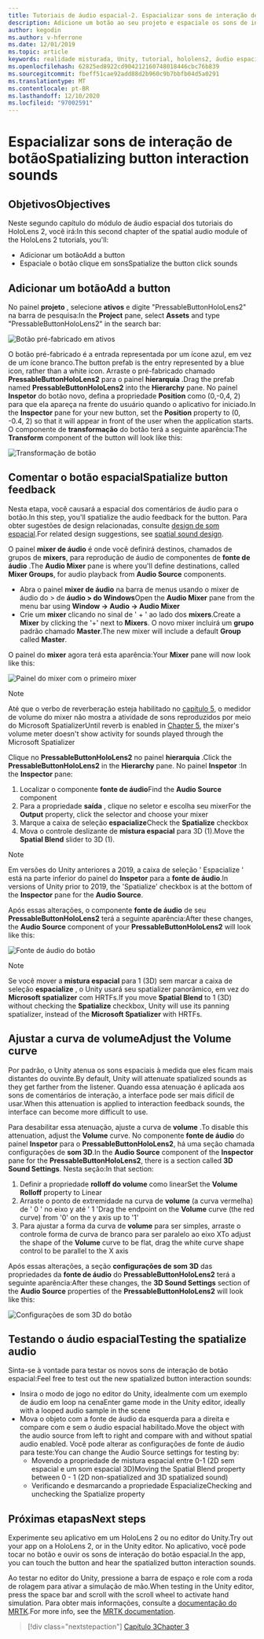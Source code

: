```yaml
---
title: Tutoriais de áudio espacial-2. Espacializar sons de interação de botão
description: Adicione um botão ao seu projeto e espaciale os sons de interação do botão.
author: kegodin
ms.author: v-hferrone
ms.date: 12/01/2019
ms.topic: article
keywords: realidade misturada, Unity, tutorial, hololens2, áudio espacial, MRTK, kit de ferramentas de realidade mista, UWP, Windows 10, HRTF, função de transferência relacionada ao cabeçalho, reverberação, Microsoft Spatializer, pré-fabricados, curva de volume
ms.openlocfilehash: 62825ed8922cd904212160748018446cbc76b839
ms.sourcegitcommit: fbeff51cae92add88d2b960c9b7bbfb04d5a0291
ms.translationtype: MT
ms.contentlocale: pt-BR
ms.lasthandoff: 12/10/2020
ms.locfileid: "97002591"
---
```

# <a name="spatializing-button-interaction-sounds"></a><span data-ttu-id="3d1b9-105">Espacializar sons de interação de botão</span><span class="sxs-lookup"><span data-stu-id="3d1b9-105">Spatializing button interaction sounds</span></span>

## <a name="objectives"></a><span data-ttu-id="3d1b9-106">Objetivos</span><span class="sxs-lookup"><span data-stu-id="3d1b9-106">Objectives</span></span>
<span data-ttu-id="3d1b9-107">Neste segundo capítulo do módulo de áudio espacial dos tutoriais do HoloLens 2, você irá:</span><span class="sxs-lookup"><span data-stu-id="3d1b9-107">In this second chapter of the spatial audio module of the HoloLens 2 tutorials, you'll:</span></span>
* <span data-ttu-id="3d1b9-108">Adicionar um botão</span><span class="sxs-lookup"><span data-stu-id="3d1b9-108">Add a button</span></span>
* <span data-ttu-id="3d1b9-109">Espaciale o botão clique em sons</span><span class="sxs-lookup"><span data-stu-id="3d1b9-109">Spatialize the button click sounds</span></span>

## <a name="add-a-button"></a><span data-ttu-id="3d1b9-110">Adicionar um botão</span><span class="sxs-lookup"><span data-stu-id="3d1b9-110">Add a button</span></span>
<span data-ttu-id="3d1b9-111">No painel **projeto** , selecione **ativos** e digite "PressableButtonHoloLens2" na barra de pesquisa:</span><span class="sxs-lookup"><span data-stu-id="3d1b9-111">In the **Project** pane, select **Assets** and type "PressableButtonHoloLens2" in the search bar:</span></span>

![Botão pré-fabricado em ativos](images/spatial-audio/button-prefab-in-assets.png)

<span data-ttu-id="3d1b9-113">O botão pré-fabricado é a entrada representada por um ícone azul, em vez de um ícone branco.</span><span class="sxs-lookup"><span data-stu-id="3d1b9-113">The button prefab is the entry represented by a blue icon, rather than a white icon.</span></span> <span data-ttu-id="3d1b9-114">Arraste o pré-fabricado chamado **PressableButtonHoloLens2** para o painel **hierarquia** .</span><span class="sxs-lookup"><span data-stu-id="3d1b9-114">Drag the prefab named **PressableButtonHoloLens2** into the **Hierarchy** pane.</span></span> <span data-ttu-id="3d1b9-115">No painel **Inspetor** do botão novo, defina a propriedade **Position** como (0,-0,4, 2) para que ela apareça na frente do usuário quando o aplicativo for iniciado.</span><span class="sxs-lookup"><span data-stu-id="3d1b9-115">In the **Inspector** pane for your new button, set the **Position** property to (0, -0.4, 2) so that it will appear in front of the user when the application starts.</span></span> <span data-ttu-id="3d1b9-116">O componente de **transformação** do botão terá a seguinte aparência:</span><span class="sxs-lookup"><span data-stu-id="3d1b9-116">The **Transform** component of the button will look like this:</span></span>

![Transformação de botão](images/spatial-audio/button-transform.png)

## <a name="spatialize-button-feedback"></a><span data-ttu-id="3d1b9-118">Comentar o botão espacial</span><span class="sxs-lookup"><span data-stu-id="3d1b9-118">Spatialize button feedback</span></span>
<span data-ttu-id="3d1b9-119">Nesta etapa, você causará a espacial dos comentários de áudio para o botão.</span><span class="sxs-lookup"><span data-stu-id="3d1b9-119">In this step, you'll spatialize the audio feedback for the button.</span></span> <span data-ttu-id="3d1b9-120">Para obter sugestões de design relacionadas, consulte [design de som espacial](../../../design/spatial-sound-design.md).</span><span class="sxs-lookup"><span data-stu-id="3d1b9-120">For related design suggestions, see [spatial sound design](../../../design/spatial-sound-design.md).</span></span> 

<span data-ttu-id="3d1b9-121">O painel **mixer de áudio** é onde você definirá destinos, chamados de grupos de **mixers**, para reprodução de áudio de componentes de **fonte de áudio** .</span><span class="sxs-lookup"><span data-stu-id="3d1b9-121">The **Audio Mixer** pane is where you'll define destinations, called **Mixer Groups**, for audio playback from **Audio Source** components.</span></span> 
* <span data-ttu-id="3d1b9-122">Abra o painel **mixer de áudio** na barra de menus usando o mixer de áudio do > de **áudio > do Windows**</span><span class="sxs-lookup"><span data-stu-id="3d1b9-122">Open the **Audio Mixer** pane from the menu bar using **Window -> Audio -> Audio Mixer**</span></span>
* <span data-ttu-id="3d1b9-123">Crie um **mixer** clicando no sinal de ' + ' ao lado dos **mixers**.</span><span class="sxs-lookup"><span data-stu-id="3d1b9-123">Create a **Mixer** by clicking the '+' next to **Mixers**.</span></span> <span data-ttu-id="3d1b9-124">O novo mixer incluirá um **grupo** padrão chamado **Master**.</span><span class="sxs-lookup"><span data-stu-id="3d1b9-124">The new mixer will include a default **Group** called **Master**.</span></span>

<span data-ttu-id="3d1b9-125">O painel do **mixer** agora terá esta aparência:</span><span class="sxs-lookup"><span data-stu-id="3d1b9-125">Your **Mixer** pane will now look like this:</span></span>

![Painel do mixer com o primeiro mixer](images/spatial-audio/mixer-panel-with-first-mixer.png)

> [!NOTE]
> <span data-ttu-id="3d1b9-127">Até que o verbo de reverberação esteja habilitado no [capítulo 5](unity-spatial-audio-ch5.md), o medidor de volume do mixer não mostra a atividade de sons reproduzidos por meio do Microsoft Spatializer</span><span class="sxs-lookup"><span data-stu-id="3d1b9-127">Until reverb is enabled in [Chapter 5](unity-spatial-audio-ch5.md), the mixer's volume meter doesn't show activity for sounds played through the Microsoft Spatializer</span></span>

<span data-ttu-id="3d1b9-128">Clique no **PressableButtonHoloLens2** no painel **hierarquia** .</span><span class="sxs-lookup"><span data-stu-id="3d1b9-128">Click the **PressableButtonHoloLens2** in the **Hierarchy** pane.</span></span> <span data-ttu-id="3d1b9-129">No painel **Inspetor** :</span><span class="sxs-lookup"><span data-stu-id="3d1b9-129">In the **Inspector** pane:</span></span>
1. <span data-ttu-id="3d1b9-130">Localizar o componente **fonte de áudio**</span><span class="sxs-lookup"><span data-stu-id="3d1b9-130">Find the **Audio Source** component</span></span>
2. <span data-ttu-id="3d1b9-131">Para a propriedade **saída** , clique no seletor e escolha seu mixer</span><span class="sxs-lookup"><span data-stu-id="3d1b9-131">For the **Output** property, click the selector and choose your mixer</span></span>
3. <span data-ttu-id="3d1b9-132">Marque a caixa de seleção **espacialize**</span><span class="sxs-lookup"><span data-stu-id="3d1b9-132">Check the **Spatialize** checkbox</span></span>
4. <span data-ttu-id="3d1b9-133">Mova o controle deslizante de **mistura espacial** para 3D (1).</span><span class="sxs-lookup"><span data-stu-id="3d1b9-133">Move the **Spatial Blend** slider to 3D (1).</span></span>

> [!NOTE]
> <span data-ttu-id="3d1b9-134">Em versões do Unity anteriores a 2019, a caixa de seleção ' Espacialize ' está na parte inferior do painel do **Inspetor** para a **fonte de áudio**.</span><span class="sxs-lookup"><span data-stu-id="3d1b9-134">In versions of Unity prior to 2019, the 'Spatialize' checkbox is at the bottom of the **Inspector** pane for the **Audio Source**.</span></span>

<span data-ttu-id="3d1b9-135">Após essas alterações, o componente **fonte de áudio** de seu **PressableButtonHoloLens2** terá a seguinte aparência:</span><span class="sxs-lookup"><span data-stu-id="3d1b9-135">After these changes, the **Audio Source** component of your **PressableButtonHoloLens2** will look like this:</span></span>

![Fonte de áudio do botão](images/spatial-audio/button-audio-source.png)

> [!NOTE]
> <span data-ttu-id="3d1b9-137">Se você mover a **mistura espacial** para 1 (3D) sem marcar a caixa de seleção **espacialize** , o Unity usará seu spatializer panorâmico, em vez do **Microsoft spatializer** com HRTFs.</span><span class="sxs-lookup"><span data-stu-id="3d1b9-137">If you move **Spatial Blend** to 1 (3D) without checking the **Spatialize** checkbox, Unity will use its panning spatializer, instead of the **Microsoft Spatializer** with HRTFs.</span></span>

## <a name="adjust-the-volume-curve"></a><span data-ttu-id="3d1b9-138">Ajustar a curva de volume</span><span class="sxs-lookup"><span data-stu-id="3d1b9-138">Adjust the Volume curve</span></span>
<span data-ttu-id="3d1b9-139">Por padrão, o Unity atenua os sons espaciais à medida que eles ficam mais distantes do ouvinte.</span><span class="sxs-lookup"><span data-stu-id="3d1b9-139">By default, Unity will attenuate spatialized sounds as they get farther from the listener.</span></span> <span data-ttu-id="3d1b9-140">Quando essa atenuação é aplicada aos sons de comentários de interação, a interface pode ser mais difícil de usar.</span><span class="sxs-lookup"><span data-stu-id="3d1b9-140">When this attenuation is applied to interaction feedback sounds, the interface can become more difficult to use.</span></span>

<span data-ttu-id="3d1b9-141">Para desabilitar essa atenuação, ajuste a curva de **volume** .</span><span class="sxs-lookup"><span data-stu-id="3d1b9-141">To disable this attenuation, adjust the **Volume** curve.</span></span> <span data-ttu-id="3d1b9-142">No componente **fonte de áudio** do painel **Inspetor** para o **PressableButtonHoloLens2**, há uma seção chamada configurações de **som 3D**.</span><span class="sxs-lookup"><span data-stu-id="3d1b9-142">In the **Audio Source** component of the **Inspector** pane for the **PressableButtonHoloLens2**, there is a section called **3D Sound Settings**.</span></span> <span data-ttu-id="3d1b9-143">Nesta seção:</span><span class="sxs-lookup"><span data-stu-id="3d1b9-143">In that section:</span></span>
1. <span data-ttu-id="3d1b9-144">Definir a propriedade **rolloff do volume** como linear</span><span class="sxs-lookup"><span data-stu-id="3d1b9-144">Set the **Volume Rolloff** property to Linear</span></span>
2. <span data-ttu-id="3d1b9-145">Arraste o ponto de extremidade na curva de **volume** (a curva vermelha) de ' 0 ' no eixo y até ' 1 '</span><span class="sxs-lookup"><span data-stu-id="3d1b9-145">Drag the endpoint on the **Volume** curve (the red curve) from '0' on the y axis up to '1'</span></span>
3. <span data-ttu-id="3d1b9-146">Para ajustar a forma da curva de **volume** para ser simples, arraste o controle forma de curva de branco para ser paralelo ao eixo X</span><span class="sxs-lookup"><span data-stu-id="3d1b9-146">To adjust the shape of the **Volume** curve to be flat, drag the white curve shape control to be parallel to the X axis</span></span>

<span data-ttu-id="3d1b9-147">Após essas alterações, a seção **configurações de som 3D** das propriedades da **fonte de áudio** do **PressableButtonHoloLens2** terá a seguinte aparência:</span><span class="sxs-lookup"><span data-stu-id="3d1b9-147">After these changes, the **3D Sound Settings** section of the **Audio Source** properties of the **PressableButtonHoloLens2** will look like this:</span></span>

![Configurações de som 3D do botão](images/spatial-audio/button-3d-sound-settings.png)

## <a name="testing-the-spatialize-audio"></a><span data-ttu-id="3d1b9-149">Testando o áudio espacial</span><span class="sxs-lookup"><span data-stu-id="3d1b9-149">Testing the spatialize audio</span></span>

<span data-ttu-id="3d1b9-150">Sinta-se à vontade para testar os novos sons de interação de botão espacial:</span><span class="sxs-lookup"><span data-stu-id="3d1b9-150">Feel free to test out the new spatialized button interaction sounds:</span></span>

* <span data-ttu-id="3d1b9-151">Insira o modo de jogo no editor do Unity, idealmente com um exemplo de áudio em loop na cena</span><span class="sxs-lookup"><span data-stu-id="3d1b9-151">Enter game mode in the Unity editor, ideally with a looped audio sample in the scene</span></span>
* <span data-ttu-id="3d1b9-152">Mova o objeto com a fonte de áudio da esquerda para a direita e compare com e sem o áudio espacial habilitado.</span><span class="sxs-lookup"><span data-stu-id="3d1b9-152">Move the object with the audio source from left to right and compare with and without spatial audio enabled.</span></span> <span data-ttu-id="3d1b9-153">Você pode alterar as configurações de fonte de áudio para teste:</span><span class="sxs-lookup"><span data-stu-id="3d1b9-153">You can change the Audio Source settings for testing by:</span></span>
    * <span data-ttu-id="3d1b9-154">Movendo a propriedade de mistura espacial entre 0-1 (2D sem espacial e um som espacial 3D)</span><span class="sxs-lookup"><span data-stu-id="3d1b9-154">Moving the Spatial Blend property between 0 - 1 (2D non-spatialized and 3D spatialized sound)</span></span>
    * <span data-ttu-id="3d1b9-155">Verificando e desmarcando a propriedade Espacialize</span><span class="sxs-lookup"><span data-stu-id="3d1b9-155">Checking and unchecking the Spatialize property</span></span>

## <a name="next-steps"></a><span data-ttu-id="3d1b9-156">Próximas etapas</span><span class="sxs-lookup"><span data-stu-id="3d1b9-156">Next steps</span></span>

<span data-ttu-id="3d1b9-157">Experimente seu aplicativo em um HoloLens 2 ou no editor do Unity.</span><span class="sxs-lookup"><span data-stu-id="3d1b9-157">Try out your app on a HoloLens 2, or in the Unity editor.</span></span> <span data-ttu-id="3d1b9-158">No aplicativo, você pode tocar no botão e ouvir os sons de interação do botão espacial.</span><span class="sxs-lookup"><span data-stu-id="3d1b9-158">In the app, you can touch the button and hear the spatialized button interaction sounds.</span></span>

<span data-ttu-id="3d1b9-159">Ao testar no editor do Unity, pressione a barra de espaço e role com a roda de rolagem para ativar a simulação de mão.</span><span class="sxs-lookup"><span data-stu-id="3d1b9-159">When testing in the Unity editor, press the space bar and scroll with the scroll wheel to activate hand simulation.</span></span> <span data-ttu-id="3d1b9-160">Para obter mais informações, consulte a [documentação do MRTK](https://microsoft.github.io/MixedRealityToolkit-Unity/Documentation/GettingStartedWithTheMRTK.html#using-the-in-editor-hand-input-simulation-to-test-a-scene).</span><span class="sxs-lookup"><span data-stu-id="3d1b9-160">For more info, see the [MRTK documentation](https://microsoft.github.io/MixedRealityToolkit-Unity/Documentation/GettingStartedWithTheMRTK.html#using-the-in-editor-hand-input-simulation-to-test-a-scene).</span></span>

> [!div class="nextstepaction"]
> [<span data-ttu-id="3d1b9-161">Capítulo 3</span><span class="sxs-lookup"><span data-stu-id="3d1b9-161">Chapter 3</span></span>](unity-spatial-audio-ch3.md)

